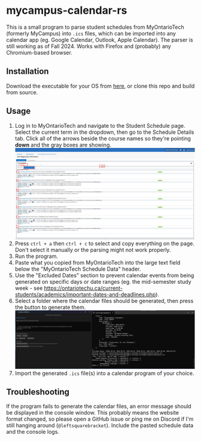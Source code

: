 # mycampus-calendar-rs

This is a small program to parse student schedules from MyOntarioTech (formerly MyCampus) into `.ics` files, which can be imported into any calendar app (eg. Google Calendar, Outlook, Apple Calendar). The parser is still working as of Fall 2024. Works with Firefox and (probably) any Chromium-based browser.

## Installation

Download the executable for your OS from [here](https://github.com/object-Object/mycampus-calendar-rs/releases), or clone this repo and build from source.

## Usage

1. Log in to MyOntarioTech and navigate to the Student Schedule page. Select the current term in the dropdown, then go to the Schedule Details tab. Click all of the arrows beside the course names so they're pointing **down** and the gray boxes are showing.
   ![A screenshot of the MyOntarioTech Schedule Details tab in the described state](./img/schedule_details.png)
2. Press `ctrl + a` then `ctrl + c` to select and copy everything on the page. Don't select it manually or the parsing might not work properly.
3. Run the program.
4. Paste what you copied from MyOntarioTech into the large text field below the "MyOntarioTech Schedule Data" header.
5. Use the "Excluded Dates" section to prevent calendar events from being generated on specific days or date ranges (eg. the mid-semester study week - see https://ontariotechu.ca/current-students/academics/important-dates-and-deadlines.php).
6. Select a folder where the calendar files should be generated, then press the button to generate them.
   ![A screenshot of the program and console window after successfully generating calendar files](./img/gui_success.png)
7. Import the generated `.ics` file(s) into a calendar program of your choice.

## Troubleshooting

If the program fails to generate the calendar files, an error message should be displayed in the console window. This probably means the website format changed, so please open a GitHub issue or ping me on Discord if I'm still hanging around (`@leftsquarebracket`). Include the pasted schedule data and the console logs.
